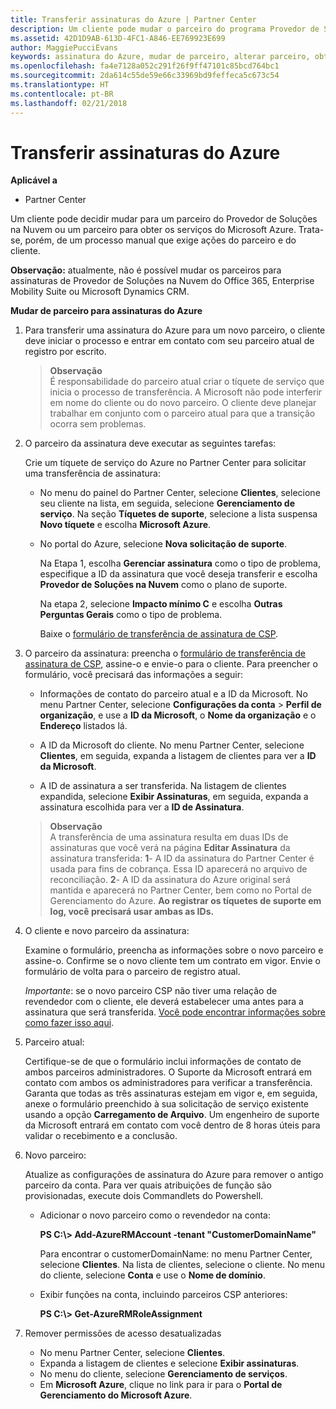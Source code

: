 ```yaml
---
title: Transferir assinaturas do Azure | Partner Center
description: Um cliente pode mudar o parceiro do programa Provedor de Soluções na Nuvem que usa para os serviços do Microsoft Azure. No entanto, esse é um processo manual que exige ações do parceiro e do cliente.
ms.assetid: 42D1D9AB-613D-4FC1-A846-EE769923E699
author: MaggiePucciEvans
keywords: assinatura do Azure, mudar de parceiro, alterar parceiro, obter novo parceiro, outro parceiro
ms.openlocfilehash: fa4e7128a052c291f26f9ff47101c85bcd764bc1
ms.sourcegitcommit: 2da614c55de59e66c33969bd9feffeca5c673c54
ms.translationtype: HT
ms.contentlocale: pt-BR
ms.lasthandoff: 02/21/2018
---
```

# <a name="transfer-azure-subscriptions"></a>Transferir assinaturas do Azure 

**Aplicável a**

-  Partner Center

Um cliente pode decidir mudar para um parceiro do Provedor de Soluções na Nuvem ou um parceiro para obter os serviços do Microsoft Azure. Trata-se, porém, de um processo manual que exige ações do parceiro e do cliente.

**Observação:** atualmente, não é possível mudar os parceiros para assinaturas de Provedor de Soluções na Nuvem do Office 365, Enterprise Mobility Suite ou Microsoft Dynamics CRM.



**Mudar de parceiro para assinaturas do Azure**

1.  Para transferir uma assinatura do Azure para um novo parceiro, o cliente deve iniciar o processo e entrar em contato com seu parceiro atual de registro por escrito. 

    >**Observação**<br> É responsabilidade do parceiro atual criar o tíquete de serviço que inicia o processo de transferência. A Microsoft não pode interferir em nome do cliente ou do novo parceiro. O cliente deve planejar trabalhar em conjunto com o parceiro atual para que a transição ocorra sem problemas.

2.  O parceiro da assinatura deve executar as seguintes tarefas:

    Crie um tíquete de serviço do Azure no Partner Center para solicitar uma transferência de assinatura:

    -   No menu do painel do Partner Center, selecione **Clientes**, selecione seu cliente na lista, em seguida, selecione **Gerenciamento de serviço**. Na seção **Tíquetes de suporte**, selecione a lista suspensa **Novo tíquete** e escolha **Microsoft Azure**.

    -   No portal do Azure, selecione **Nova solicitação de suporte**.

        Na Etapa 1, escolha **Gerenciar assinatura** como o tipo de problema, especifique a ID da assinatura que você deseja transferir e escolha **Provedor de Soluções na Nuvem** como o plano de suporte.

        Na etapa 2, selecione **Impacto mínimo C** e escolha **Outras Perguntas Gerais** como o tipo de problema.

        Baixe o [formulário de transferência de assinatura de CSP](https://assets.windowsphone.com/5222c408-e546-4e01-b72a-2ec7d4c43d57/CSP_Subscription_Transfer_Form_Azure_InvariantCulture_Default.zip).

3.  O parceiro da assinatura: preencha o [formulário de transferência de assinatura de CSP](https://assets.windowsphone.com/5222c408-e546-4e01-b72a-2ec7d4c43d57/CSP_Subscription_Transfer_Form_Azure_InvariantCulture_Default.zip), assine-o e envie-o para o cliente. Para preencher o formulário, você precisará das informações a seguir:

    -   Informações de contato do parceiro atual e a ID da Microsoft. No menu Partner Center, selecione **Configurações da conta** &gt; **Perfil de organização**, e use a **ID da Microsoft**, o **Nome da organização** e o **Endereço** listados lá.

    -   A ID da Microsoft do cliente. No menu Partner Center, selecione **Clientes**, em seguida, expanda a listagem de clientes para ver a **ID da Microsoft**.

    -   A ID de assinatura a ser transferida. Na listagem de clientes expandida, selecione **Exibir Assinaturas**, em seguida, expanda a assinatura escolhida para ver a **ID de Assinatura**.

    >**Observação**<br> A transferência de uma assinatura resulta em duas IDs de assinaturas que você verá na página **Editar Assinatura** da assinatura transferida: **1**- A ID da assinatura do Partner Center é usada para fins de cobrança. Essa ID aparecerá no arquivo de reconciliação. 
    **2**- A ID da assinatura do Azure original será mantida e aparecerá no Partner Center, bem como no Portal de Gerenciamento do Azure. **Ao registrar os tíquetes de suporte em log, você precisará usar ambas as IDs.**

4.  O cliente e novo parceiro da assinatura:

    Examine o formulário, preencha as informações sobre o novo parceiro e assine-o. Confirme se o novo cliente tem um contrato em vigor. Envie o formulário de volta para o parceiro de registro atual.

    *Importante*: se o novo parceiro CSP não tiver uma relação de revendedor com o cliente, ele deverá estabelecer uma antes para a assinatura que será transferida. [Você pode encontrar informações sobre como fazer isso aqui](https://int.msdn.microsoft.com/en-us/library/partnercenter/mt750320.aspx).

5.  Parceiro atual:

    Certifique-se de que o formulário inclui informações de contato de ambos parceiros administradores. O Suporte da Microsoft entrará em contato com ambos os administradores para verificar a transferência. Garanta que todas as três assinaturas estejam em vigor e, em seguida, anexe o formulário preenchido à sua solicitação de serviço existente usando a opção **Carregamento de Arquivo**. Um engenheiro de suporte da Microsoft entrará em contato com você dentro de 8 horas úteis para validar o recebimento e a conclusão.

6.  Novo parceiro:

    Atualize as configurações de assinatura do Azure para remover o antigo parceiro da conta. Para ver quais atribuições de função são provisionadas, execute dois Commandlets do Powershell.

    -   Adicionar o novo parceiro como o revendedor na conta:

        **PS C:\\&gt; Add-AzureRMAccount -tenant "CustomerDomainName"**

        Para encontrar o customerDomainName: no menu Partner Center, selecione **Clientes**. Na lista de clientes, selecione o cliente. No menu do cliente, selecione **Conta** e use o **Nome de domínio**.

    -   Exibir funções na conta, incluindo parceiros CSP anteriores:

        **PS C:\\&gt; Get-AzureRMRoleAssignment**

7. Remover permissões de acesso desatualizadas

    -  No menu Partner Center, selecione **Clientes**. 
    -  Expanda a listagem de clientes e selecione **Exibir assinaturas**. 
    -  No menu do cliente, selecione **Gerenciamento de serviços**. 
    -  Em **Microsoft Azure**, clique no link para ir para o **Portal de Gerenciamento do Microsoft Azure**.

 

 



